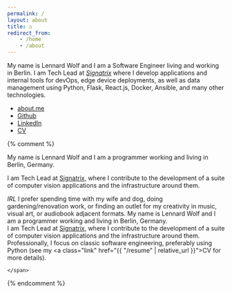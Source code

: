 ```yaml
---
permalink: /    
layout: about
title: ⌂
redirect_from:
    - /home
    - /about
---
```

My name is Lennard Wolf and I am a Software Engineer living and working in Berlin.
I am Tech Lead at [*Signatrix*](https://www.signatrix.com) where I develop applications and internal tools for devOps, edge device deployments, as well as data management using Python, Flask, React.js, Docker, Ansible, and many other technologies.

- [about.me](https://about.me/lennardwolf)
- [Github](https://github.com/MultifokalHirn)
- [LinkedIn](https://www.linkedin.com/in/lennardwolf/)
- [CV](https://multifokalhirn.github.io/resume)
  <!-- - [`.dotfiles`](https://github.com/MultifokalHirn/.dotfiles) -->
  <!-- - [`python_template_repo`](https://github.com/MultifokalHirn/python_template_repo) -->

{% comment %}

My name is Lennard Wolf and I am a programmer working and living in Berlin, Germany.

I am Tech Lead at [Signatrix](https://www.signatrix.com), where I contribute to the development of a suite of computer vision applications and the infrastructure around them.

*IRL* I prefer spending time with my wife and dog, doing gardening/renovation work, or finding an outlet for my creativity in music, visual art, or audiobook adjacent formats.
    <span>
        My name is Lennard Wolf and I am a programmer working and living in Berlin, Germany.
        <br />
        I am Tech Lead at <a class="link-in-text" href="https://www.signatrix.com">Signatrix</a>, where I contribute to the development of a suite of computer vision applications and the infrastructure around them.
    </span>
    <br />
    <span>
        Professionally, I focus on classic software engineering, preferably using Python (see my <a class="link" href="{{ "/resume" | relative_url }}">CV</a> for more details).
        <br />

    </span>

{% endcomment %}
